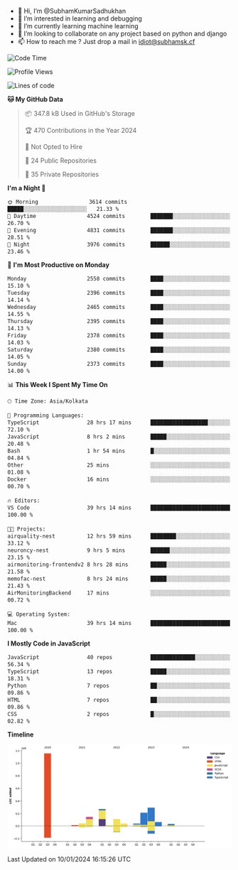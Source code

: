 - 👋 Hi, I’m @SubhamKumarSadhukhan
- 👀 I’m interested in learning and debugging
- 🌱 I’m currently learning machine learning
- 💞️ I’m looking to collaborate on any project based on python and django
- 📫 How to reach me ?
      Just drop a mail in idiot@subhamsk.cf

<!---
SubhamKumarSadhukhan/SubhamKumarSadhukhan is a ✨ special ✨ repository because its `README.md` (this file) appears on your GitHub profile.
You can click the Preview link to take a look at your changes.
--->


<!--START_SECTION:waka-->
![Code Time](http://img.shields.io/badge/Code%20Time-1%2C875%20hrs%2046%20mins-blue)

![Profile Views](http://img.shields.io/badge/Profile%20Views-1-blue)

![Lines of code](https://img.shields.io/badge/From%20Hello%20World%20I%27ve%20Written-2.4%20million%20lines%20of%20code-blue)

**🐱 My GitHub Data** 

> 📦 347.8 kB Used in GitHub's Storage 
 > 
> 🏆 470 Contributions in the Year 2024
 > 
> 🚫 Not Opted to Hire
 > 
> 📜 24 Public Repositories 
 > 
> 🔑 35 Private Repositories 
 > 
**I'm a Night 🦉** 

```text
🌞 Morning                3614 commits        █████░░░░░░░░░░░░░░░░░░░░   21.33 % 
🌆 Daytime                4524 commits        ███████░░░░░░░░░░░░░░░░░░   26.70 % 
🌃 Evening                4831 commits        ███████░░░░░░░░░░░░░░░░░░   28.51 % 
🌙 Night                  3976 commits        ██████░░░░░░░░░░░░░░░░░░░   23.46 % 
```
📅 **I'm Most Productive on Monday** 

```text
Monday                   2558 commits        ████░░░░░░░░░░░░░░░░░░░░░   15.10 % 
Tuesday                  2396 commits        ████░░░░░░░░░░░░░░░░░░░░░   14.14 % 
Wednesday                2465 commits        ████░░░░░░░░░░░░░░░░░░░░░   14.55 % 
Thursday                 2395 commits        ████░░░░░░░░░░░░░░░░░░░░░   14.13 % 
Friday                   2378 commits        ████░░░░░░░░░░░░░░░░░░░░░   14.03 % 
Saturday                 2380 commits        ████░░░░░░░░░░░░░░░░░░░░░   14.05 % 
Sunday                   2373 commits        ████░░░░░░░░░░░░░░░░░░░░░   14.00 % 
```


📊 **This Week I Spent My Time On** 

```text
🕑︎ Time Zone: Asia/Kolkata

💬 Programming Languages: 
TypeScript               28 hrs 17 mins      ██████████████████░░░░░░░   72.10 % 
JavaScript               8 hrs 2 mins        █████░░░░░░░░░░░░░░░░░░░░   20.48 % 
Bash                     1 hr 54 mins        █░░░░░░░░░░░░░░░░░░░░░░░░   04.84 % 
Other                    25 mins             ░░░░░░░░░░░░░░░░░░░░░░░░░   01.08 % 
Docker                   16 mins             ░░░░░░░░░░░░░░░░░░░░░░░░░   00.70 % 

🔥 Editors: 
VS Code                  39 hrs 14 mins      █████████████████████████   100.00 % 

🐱‍💻 Projects: 
airquality-nest          12 hrs 59 mins      ████████░░░░░░░░░░░░░░░░░   33.12 % 
neuroncy-nest            9 hrs 5 mins        ██████░░░░░░░░░░░░░░░░░░░   23.15 % 
airmonitoring-frontendv2 8 hrs 28 mins       █████░░░░░░░░░░░░░░░░░░░░   21.58 % 
memofac-nest             8 hrs 24 mins       █████░░░░░░░░░░░░░░░░░░░░   21.43 % 
AirMonitoringBackend     17 mins             ░░░░░░░░░░░░░░░░░░░░░░░░░   00.72 % 

💻 Operating System: 
Mac                      39 hrs 14 mins      █████████████████████████   100.00 % 
```

**I Mostly Code in JavaScript** 

```text
JavaScript               40 repos            ██████████████░░░░░░░░░░░   56.34 % 
TypeScript               13 repos            █████░░░░░░░░░░░░░░░░░░░░   18.31 % 
Python                   7 repos             ██░░░░░░░░░░░░░░░░░░░░░░░   09.86 % 
HTML                     7 repos             ██░░░░░░░░░░░░░░░░░░░░░░░   09.86 % 
CSS                      2 repos             █░░░░░░░░░░░░░░░░░░░░░░░░   02.82 % 
```



**Timeline**

![Lines of Code chart](https://raw.githubusercontent.com/SubhamKumarSadhukhan/SubhamKumarSadhukhan/main/assets/bar_graph.png)


 Last Updated on 10/01/2024 16:15:26 UTC
<!--END_SECTION:waka-->
